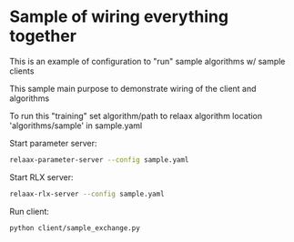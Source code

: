 # Sample of wiring everything together 

This is an example of configuration to "run" sample algorithms w/ sample clients

This sample main purpose to demonstrate wiring of the client and algorithms

To run this "training" set algorithm/path to relaax algorithm location 'algorithms/sample' in sample.yaml

Start parameter server:
```bash
relaax-parameter-server --config sample.yaml
```
Start RLX server:
```bash
relaax-rlx-server --config sample.yaml
```
Run client:
```bash
python client/sample_exchange.py
```

